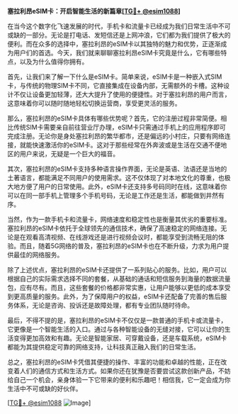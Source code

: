 **塞拉利昂eSIM卡：开启智能生活的新篇章[[TG💪+ @esim1088](https://t.me/s/esim1088)]**

在当今这个数字化飞速发展的时代，手机卡和流量卡已经成为我们日常生活中不可或缺的一部分。无论是打电话、发短信还是上网冲浪，它们都为我们提供了极大的便利。而在众多的选择中，塞拉利昂的eSIM卡以其独特的魅力和优势，正逐渐成为用户们的首选。今天，我们就来聊聊塞拉利昂eSIM卡究竟是什么，它有哪些特点，以及为什么值得你拥有。

首先，让我们来了解一下什么是eSIM卡。简单来说，eSIM卡是一种嵌入式SIM卡，与传统的物理SIM卡不同，它直接集成在设备内部，无需额外的卡槽。这种设计不仅让设备更加轻薄，还大大提升了使用的便捷性。对于塞拉利昂的用户而言，这意味着你可以随时随地轻松切换运营商，享受更灵活的服务。

那么，塞拉利昂的eSIM卡具体有哪些优势呢？首先，它的注册过程非常简便。相比传统SIM卡需要亲自前往营业厅办理，eSIM卡只需通过手机上的应用程序即可完成注册。无论你是身处塞拉利昂的繁华都市，还是偏远的小村庄，只要有网络连接，就能快速激活你的eSIM卡。这对于那些经常在外奔波或是生活在交通不便地区的用户来说，无疑是一个巨大的福音。

其次，塞拉利昂的eSIM卡支持多种语言操作界面，无论是英语、法语还是当地的土著语言，都能满足不同用户的使用需求。这不仅体现了对本地文化的尊重，也极大地方便了用户的日常使用。此外，eSIM卡还支持多号码同时在线，这意味着你可以在同一部手机上管理多个手机号码，无论是工作还是生活，都能做到井然有序。

当然，作为一款手机卡和流量卡，网络速度和稳定性也是衡量其优劣的重要标准。塞拉利昂的eSIM卡依托于全球领先的通信技术，确保了高速稳定的网络连接。无论是在观看高清视频、在线游戏还是进行视频会议时，都能享受到流畅无阻的体验。而且，随着5G网络的普及，塞拉利昂的eSIM卡也在不断升级，力求为用户提供最佳的网络服务。

除了上述优点，塞拉利昂的eSIM卡还提供了一系列贴心的服务。比如，用户可以根据自己的实际需求选择不同的套餐，从基础的通话和短信服务到海量的数据流量包，应有尽有。而且，这些套餐的价格都非常实惠，让用户能够以更低的成本享受到更高质量的服务。此外，为了保障用户的权益，eSIM卡还配备了完善的售后服务体系，无论是咨询、投诉还是故障处理，都有专业团队随时待命。

最后，不得不提的是，塞拉利昂的eSIM卡不仅仅是一款普通的手机卡或流量卡，它更像是一个智能生活的入口。通过与各种智能设备的无缝对接，它可以让你的生活变得更加高效和有趣。无论是智能家居、可穿戴设备，还是车载系统，eSIM卡都能为其提供稳定可靠的网络支持，让科技真正融入我们的日常生活。

总之，塞拉利昂的eSIM卡凭借其便捷的操作、丰富的功能和卓越的性能，正在改变着人们的通信方式和生活方式。如果你还在犹豫是否要尝试这款创新产品，不妨给自己一个机会，亲身体验一下它带来的便利和乐趣吧！相信我，它一定会成为你生活中不可或缺的好伙伴。

[[TG💪+ @esim1088](https://t.me/s/esim1088) ![Image](https://i.postimg.cc/4NQfJmqS/Snipaste-2025-05-13-00-14-12.png)]